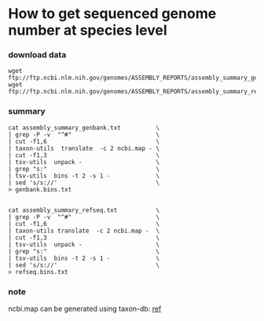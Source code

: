 # How to get sequenced genome number at species level

### download data

    wget ftp://ftp.ncbi.nlm.nih.gov/genomes/ASSEMBLY_REPORTS/assembly_summary_genbank.txt
    wget ftp://ftp.ncbi.nlm.nih.gov/genomes/ASSEMBLY_REPORTS/assembly_summary_refseq.txt

### summary

    cat assembly_summary_genbank.txt          \
    | grep -P -v  "^#"                        \
    | cut -f1,6                               \
    | taxon-utils  translate  -c 2 ncbi.map - \
    | cut -f1,3                               \
    | tsv-utils  unpack -                     \
    | grep "s:"                               \
    | tsv-utils  bins -t 2 -s 1 -             \
    | sed 's/s://'                            \
    > genbank.bins.txt


    cat assembly_summary_refseq.txt           \
    | grep -P -v  "^#"                        \
    | cut -f1,6                               \
    | taxon-utils translate  -c 2 ncbi.map -  \
    | cut -f1,3                               \
    | tsv-utils  unpack -                     \
    | grep "s:"                               \
    | tsv-utils  bins -t 2 -s 1 -             \
    | sed 's/s://'                            \
    > refseq.bins.txt

### note

  ncbi.map can be generated using taxon-db: [ref][1]

  [1]: https://github.com/jameslz/protocols/blob/master/How-to-retrive-viral-sequence-from-nt-nr
